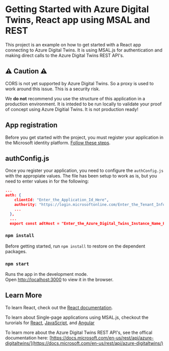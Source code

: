 # Getting Started with Azure Digital Twins, React app using MSAL and REST

This project is an example on how to get started with a React app connecting to Azure Digital Twins. It is using MSAL.js for authentication and making direct calls to the Azure Digital Twins REST API's.

## ⚠ Caution ⚠

CORS is not yet supported by Azure Digital Twins. So a proxy is used to work around this issue. This is a security risk.

We **do not** recommend you use the structure of this application in a production environment. It is inteded to be run locally to validate your proof of concept using Azure Digitial Twins. It is not production ready!

## App registration

Before you get started with the project, you must register your application in the Microsoft identity platform. [Follow these steps](https://docs.microsoft.com/en-us/azure/active-directory/develop/scenario-spa-app-registration).

## authConfig.js

Once you register your application, you need to configure the ``authConfig.js`` with the appropiate values. The file has been setup to work as is, but you need to enter values in for the following:

```JSON
...
auth: {
    clientId: "Enter_the_Application_Id_Here",
    authority: "https://login.microsoftonline.com/Enter_the_Tenant_Info_Here",
    ...
  },
  ...
  export const adtHost = "Enter_the_Azure_Digital_Twins_Instance_Name_Here";

```
### `npm install`

Before getting started, run ``npm install`` to restore on the dependent packages.

### `npm start`

Runs the app in the development mode.\
Open [http://localhost:3000](http://localhost:3000) to view it in the browser.

## Learn More

To learn React, check out the [React documentation](https://reactjs.org/).

To learn about Single-page applications using MSAL.js, checkout the turorials for [React](https://docs.microsoft.com/en-us/azure/active-directory/develop/tutorial-v2-react), [JavaScript](https://docs.microsoft.com/en-us/azure/active-directory/develop/tutorial-v2-javascript-auth-code), and [Angular](https://docs.microsoft.com/en-us/azure/active-directory/develop/tutorial-v2-angular-auth-code)

To learn more about the Azure Digital Twins REST API's, see the offical documentation here: [https://docs.microsoft.com/en-us/rest/api/azure-digitaltwins/](https://docs.microsoft.com/en-us/rest/api/azure-digitaltwins/)



